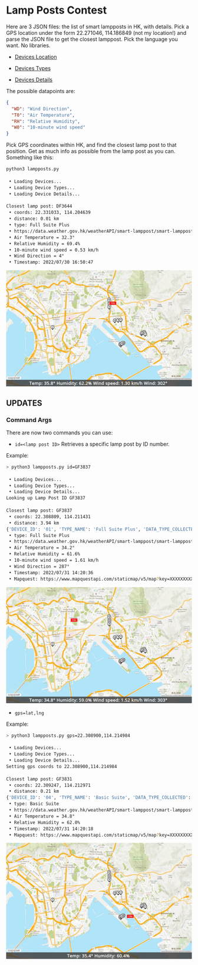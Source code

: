 # Lamp Posts Contest

Here are 3 JSON files: the list of smart lampposts in HK, with details. Pick a GPS location under the form 22.271046, 114.186849 (not my location!) and parse the JSON file to get the closest lamppost. Pick the language you want. No libraries.

* [Devices Location](https://www.hko.gov.hk/common/hko_data/smart-lamppost/files/smart_lamppost_met_device_location.json)

* [Devices Types](https://www.hko.gov.hk/common/hko_data/smart-lamppost/files/smart_lamppost_met_device_type.json)

* [Devices Details](https://www.hko.gov.hk/common/hko_data/smart-lamppost/files/smart_lamppost_met_device_element.json)

The possible datapoints are:

```JSON
{
  "WD": "Wind Direction",
  "T0": "Air Temperature",
  "RH": "Relative Humidity",
  "W0": "10-minute wind speed"
}
```

Pick GPS coordinates within HK, and find the closest lamp post to that position. Get as much info as possible from the lamp post as you can. Something like this:

```sh
python3 lampposts.py

 • Loading Devices...
 • Loading Device Types...
 • Loading Device Details...

Closest lamp post: DF3644
 • coords: 22.331033, 114.204639
 • distance: 0.01 km
 • type: Full Suite Plus
 • https://data.weather.gov.hk/weatherAPI/smart-lamppost/smart-lamppost.php?pi=DF3644&di=01
 • Air Temperature = 32.3°
 • Relative Humidity = 69.4%
 • 10-minute wind speed = 0.53 km/h
 • Wind Direction = 4°
 • Timestamp: 2022/07/30 16:50:47
```

![map sample](mymap_sample.jpg)

## UPDATES

### Command Args

There are now two commands you can use:

* `id=<lamp post ID>`	Retrieves a specific lamp post by ID number.

Example:

```sh
> python3 lampposts.py id=GF3837

 • Loading Devices...
 • Loading Device Types...
 • Loading Device Details...
Looking up Lamp Post ID GF3837

Closest lamp post: GF3837
 • coords: 22.308809, 114.211431
 • distance: 3.94 km
{'DEVICE_ID': '01', 'TYPE_NAME': 'Full Suite Plus', 'DATA_TYPE_COLLECTED': ['T0', 'RH', 'W0', 'WD'], 'dev': '01'}
 • type: Full Suite Plus
 • https://data.weather.gov.hk/weatherAPI/smart-lamppost/smart-lamppost.php?pi=GF3837&di=01
 • Air Temperature = 34.2°
 • Relative Humidity = 61.6%
 • 10-minute wind speed = 1.61 km/h
 • Wind Direction = 287°
 • Timestamp: 2022/07/31 14:20:36
 • Mapquest: https://www.mapquestapi.com/staticmap/v5/map?key=XXXXXXXXXXXXXXXX&center=22.3205725,114.198428&size=1280,800&zoom=14&locations=22.315157,114.224991||22.31777,114.171015||22.333017,114.204519||22.332194,114.204583||22.331033,114.204639||22.330369,114.20464||22.329522,114.204611||22.328862,114.204576||22.321696,114.209811||22.321498,114.207796||22.32187,114.211365||22.314322,114.22374||22.314722,114.223885||22.31493,114.224662||22.315073,114.225355||22.314587,114.225609||22.314045,114.225841||22.309247,114.212971||22.309188,114.212487||22.308809,114.211431|marker-start||22.308653,114.211115||22.308226,114.211083||22.308128,114.211521||22.308413,114.211648||22.308709,114.211864||22.331033,114.181639|flag-you-FF0000-FF0000&defaultMarker=marker-num&banner=Temp: 34.2°%20Humidity: 61.6%%20Wind speed: 1.61 km/h%20Wind: 287°%20

```

![result](mymap_GF3837_20220731143036.jpg)

* `gps=lat,lng`

Example:

```sh
> python3 lampposts.py gps=22.308900,114.214984

 • Loading Devices...
 • Loading Device Types...
 • Loading Device Details...
Setting gps coords to 22.308900,114.214984

Closest lamp post: GF3831
 • coords: 22.309247, 114.212971
 • distance: 0.21 km
{'DEVICE_ID': '04', 'TYPE_NAME': 'Basic Suite', 'DATA_TYPE_COLLECTED': ['T0', 'RH'], 'dev': '04'}
 • type: Basic Suite
 • https://data.weather.gov.hk/weatherAPI/smart-lamppost/smart-lamppost.php?pi=GF3831&di=04
 • Air Temperature = 34.8°
 • Relative Humidity = 62.0%
 • Timestamp: 2022/07/31 14:20:18
 • Mapquest: https://www.mapquestapi.com/staticmap/v5/map?key=XXXXXXXXXXXXXXXX&center=22.3205725,114.198428&size=1280,800&zoom=14&locations=22.315157,114.224991||22.31777,114.171015||22.333017,114.204519||22.332194,114.204583||22.331033,114.204639||22.330369,114.20464||22.329522,114.204611||22.328862,114.204576||22.321696,114.209811||22.321498,114.207796||22.32187,114.211365||22.314322,114.22374||22.314722,114.223885||22.31493,114.224662||22.315073,114.225355||22.314587,114.225609||22.314045,114.225841||22.309247,114.212971|marker-start||22.309188,114.212487||22.308809,114.211431||22.308653,114.211115||22.308226,114.211083||22.308128,114.211521||22.308413,114.211648||22.308709,114.211864||22.3089,114.214984|flag-you-FF0000-FF0000&defaultMarker=marker-num&banner=Temp: 34.8° Humidity: 62.0% 

```

![result](mymap_GF3831_20220731143018.jpg)
